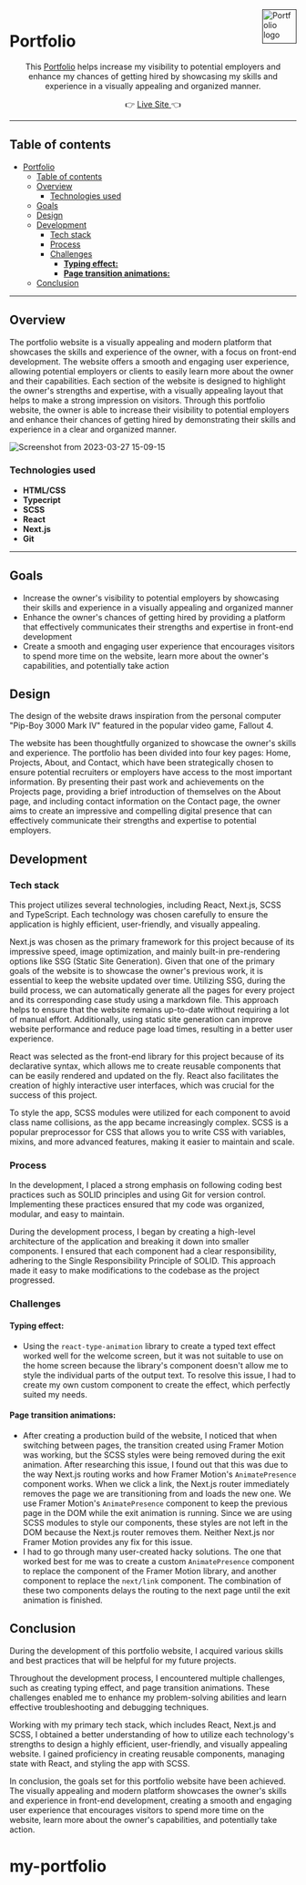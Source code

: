 <a target="_blank" href="">
<img  src="https://user-images.githubusercontent.com/67468836/227938093-008cec62-71af-4827-b84e-7ba70dac917b.png"  alt="Portfolio logo" align="right"  height="60"  />
</a>

# Portfolio

<p align="center">This <a target="_blank" href="">Portfolio</a> helps increase my visibility to potential employers and enhance my chances of getting hired by showcasing my skills and experience in a visually appealing and organized manner.</p>

<p align="center">&#128073 <a target="_blank" href="">Live Site </a>&#128072</p>

---

## Table of contents

- [Portfolio](#portfolio)
  - [Table of contents](#table-of-contents)
  - [Overview](#overview)
    - [Technologies used](#technologies-used)
  - [Goals](#goals)
  - [Design](#design)
  - [Development](#development)
    - [Tech stack](#tech-stack)
    - [Process](#process)
    - [Challenges](#challenges)
      - [**Typing effect:**](#typing-effect)
      - [**Page transition animations:**](#page-transition-animations)
  - [Conclusion](#conclusion)

---

## Overview

The portfolio website is a visually appealing and modern platform that showcases the skills and experience of the owner, with a focus on front-end development. The website offers a smooth and engaging user experience, allowing potential employers or clients to easily learn more about the owner and their capabilities. Each section of the website is designed to highlight the owner's strengths and expertise, with a visually appealing layout that helps to make a strong impression on visitors. Through this portfolio website, the owner is able to increase their visibility to potential employers and enhance their chances of getting hired by demonstrating their skills and experience in a clear and organized manner.

![Screenshot from 2023-03-27 15-09-15]()

### Technologies used

- **HTML/CSS**
- **Typecript**
- **SCSS**
- **React**
- **Next.js**
- **Git**

---

## Goals

- Increase the owner's visibility to potential employers by showcasing their skills and experience in a visually appealing and organized manner
- Enhance the owner's chances of getting hired by providing a platform that effectively communicates their strengths and expertise in front-end development
- Create a smooth and engaging user experience that encourages visitors to spend more time on the website, learn more about the owner's capabilities, and potentially take action

## Design

The design of the website draws inspiration from the personal computer "Pip-Boy 3000 Mark IV" featured in the popular video game, Fallout 4. 

The website has been thoughtfully organized to showcase the owner's skills and experience. The portfolio has been divided into four key pages: Home, Projects, About, and Contact, which have been strategically chosen to ensure potential recruiters or employers have access to the most important information. By presenting their past work and achievements on the Projects page, providing a brief introduction of themselves on the About page, and including contact information on the Contact page, the owner aims to create an impressive and compelling digital presence that can effectively communicate their strengths and expertise to potential employers.

## Development

### Tech stack

This project utilizes several technologies, including React, Next.js, SCSS and TypeScript. Each technology was chosen carefully to ensure the application is highly efficient, user-friendly, and visually appealing.

Next.js was chosen as the primary framework for this project because of its impressive speed, image optimization, and mainly built-in pre-rendering options like SSG (Static Site Generation). Given that one of the primary goals of the website is to showcase the owner's previous work, it is essential to keep the website updated over time. Utilizing SSG, during the build process, we can automatically generate all the pages for every project and its corresponding case study using a markdown file. This approach helps to ensure that the website remains up-to-date without requiring a lot of manual effort. Additionally, using static site generation can improve website performance and reduce page load times, resulting in a better user experience.

React was selected as the front-end library for this project because of its declarative syntax, which allows me to create reusable components that can be easily rendered and updated on the fly. React also facilitates the creation of highly interactive user interfaces, which was crucial for the success of this project.

To style the app, SCSS modules were utilized for each component to avoid class name collisions, as the app became increasingly complex. SCSS is a popular preprocessor for CSS that allows you to write CSS with variables, mixins, and more advanced features, making it easier to maintain and scale.

### Process

In the development, I placed a strong emphasis on following coding best practices such as SOLID principles and using Git for version control. Implementing these practices ensured that my code was organized, modular, and easy to maintain.

During the development process, I began by creating a high-level architecture of the application and breaking it down into smaller components. I ensured that each component had a clear responsibility, adhering to the Single Responsibility Principle of SOLID. This approach made it easy to make modifications to the codebase as the project progressed.

### Challenges

#### **Typing effect:**

- Using the `react-type-animation` library to create a typed text effect worked well for the welcome screen, but it was not suitable to use on the home screen because the library's component doesn't allow me to style the individual parts of the output text. To resolve this issue, I had to create my own custom component to create the effect, which perfectly suited my needs.

#### **Page transition animations:**

- After creating a production build of the website, I noticed that when switching between pages, the transition created using Framer Motion was working, but the SCSS styles were being removed during the exit animation. After researching this issue, I found out that this was due to the way Next.js routing works and how Framer Motion's `AnimatePresence` component works. When we click a link, the Next.js router immediately removes the page we are transitioning from and loads the new one. We use Framer Motion's `AnimatePresence` component to keep the previous page in the DOM while the exit animation is running. Since we are using SCSS modules to style our components, these styles are not left in the DOM because the Next.js router removes them. Neither Next.js nor Framer Motion provides any fix for this issue.
- I had to go through many user-created hacky solutions. The one that worked best for me was to create a custom `AnimatePresence` component to replace the component of the Framer Motion library, and another component to replace the `next/link` component. The combination of these two components delays the routing to the next page until the exit animation is finished.

## Conclusion

During the development of this portfolio website, I acquired various skills and best practices that will be helpful for my future projects.

Throughout the development process, I encountered multiple challenges, such as creating typing effect, and page transition animations. These challenges enabled me to enhance my problem-solving abilities and learn effective troubleshooting and debugging techniques.

Working with my primary tech stack, which includes React, Next.js and SCSS, I obtained a better understanding of how to utilize each technology's strengths to design a highly efficient, user-friendly, and visually appealing website. I gained proficiency in creating reusable components, managing state with React, and styling the app with SCSS.

In conclusion, the goals set for this portfolio website have been achieved. The visually appealing and modern platform showcases the owner's skills and experience in front-end development, creating a smooth and engaging user experience that encourages visitors to spend more time on the website, learn more about the owner's capabilities, and potentially take action.
# my-portfolio
